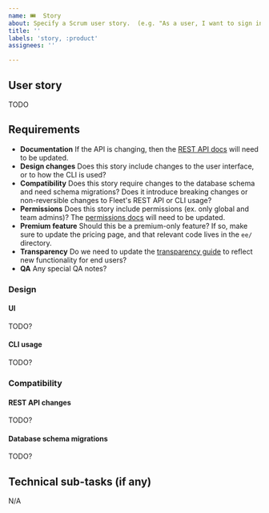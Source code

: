 ```yaml
---
name: 🎟  Story
about: Specify a Scrum user story.  (e.g. "As a user, I want to sign in with SSO.")
title: ''
labels: 'story, :product'
assignees: ''

---
```


## User story 

<!-- Always has an estimation. Always drives business value.  Always gets QA'd.  Always fits within 1 sprint. -->

TODO

<!-- 
Describe in a way of a user story what needs to be done, who wants it and for what purpose.
Use this format:
"As a _________, I want ________________."
e.g. "As an admin I would like to be asked for confirmation before deleting a user so that I do not accidentally delete a user."

Things to consider:
- Who is the human? (`As an observer…`)
- What screen are they looking at?  (`As an observer on the host details page…`)
- What do they want to do? (`As an observer on the host details page, I want to run a permitted query.`) 
- What is the current situation? Why does the current situation hurt? 
-->

## Requirements

<!-- Things we tend to forget about -->
- **Documentation** If the API is changing, then the [REST API docs](https://fleetdm.com/docs/using-fleet/rest-api) will need to be updated.
- **Design changes** Does this story include changes to the user interface, or to how the CLI is used?
- **Compatibility** Does this story require changes to the database schema and need schema migrations?  Does it introduce breaking changes or non-reversible changes to Fleet's REST API or CLI usage?
- **Permissions** Does this story include permissions (ex. only global and team admins)? The [permissions docs](https://fleetdm.com/docs/using-fleet/permissions) will need to be updated.
- **Premium feature** Should this be a premium-only feature? If so, make sure to update the pricing page, and that relevant code lives in the `ee/` directory.
- **Transparency** Do we need to update the [transparency guide](https://fleetdm.com/transparency) to reflect new functionality for end users?
- **QA** Any special QA notes?


### Design

#### UI

TODO?
<!-- Insert the link to the relevant Figma file. Remove this section if there are no changes to the user interface. -->

#### CLI usage

TODO?
<!-- Specify what changes to the CLI usage are required. Remove this section if there are no changes to the CLI. -->


### Compatibility
#### REST API changes

TODO?
<!-- Specify what changes to the API are required.Remove this section if there are no changes necessary. -->

#### Database schema migrations

TODO?
<!-- Specify what changes to the database schema are required. Remove this section if there are no changes necessary. -->

## Technical sub-tasks (if any)
N/A
<!--
It is simplest to use only a single user story issue.  If additional issues for technical sub-tasks are necessary, they're listed here: 
- TODO
- TODO
-->
